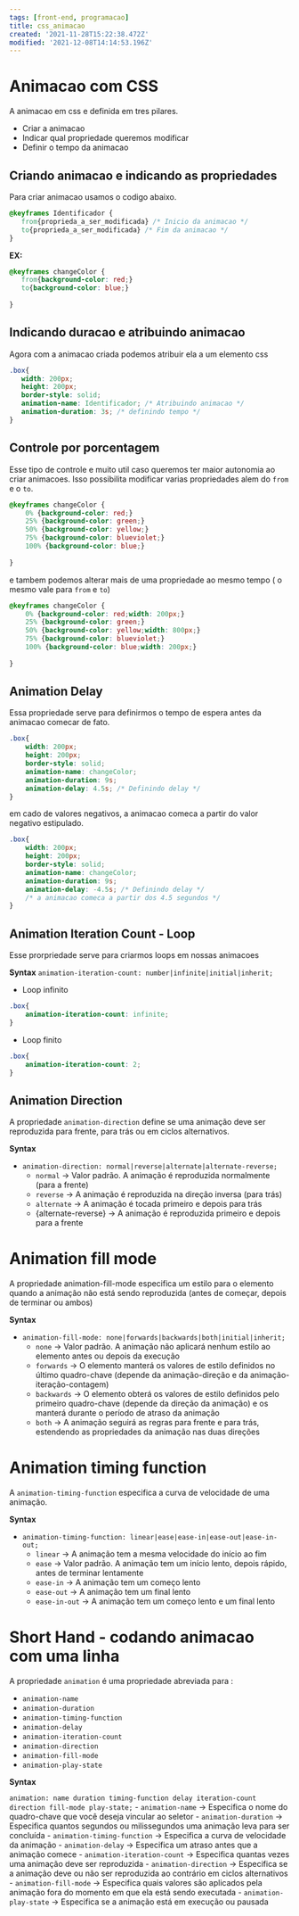 ```yaml
---
tags: [front-end, programacao]
title: css_animacao
created: '2021-11-28T15:22:38.472Z'
modified: '2021-12-08T14:14:53.196Z'
---
```


 # Animacao com CSS

 A animacao em css e definida em tres pilares.
 - Criar a animacao
 - Indicar qual propriedade queremos modificar
 - Definir o tempo da animacao

 ## Criando animacao e indicando as propriedades

 Para criar animacao usamos o codigo abaixo.

 ```css
@keyframes Identificador {
    from{proprieda_a_ser_modificada} /* Inicio da animacao */
    to{proprieda_a_ser_modificada} /* Fim da animacao */
}
 ```

 **EX:**

 ```css
@keyframes changeColor {
    from{background-color: red;}
    to{background-color: blue;}
    
}
 ```

 ## Indicando duracao e atribuindo animacao

 Agora com a animacao criada podemos atribuir ela a um elemento css

 ```css
.box{
    width: 200px;
    height: 200px;
    border-style: solid;
    animation-name: Identificador; /* Atribuindo animacao */
    animation-duration: 3s; /* definindo tempo */
}

 ```

 ## Controle por porcentagem

Esse tipo de controle e muito util caso queremos ter maior autonomia ao criar animacoes. Isso possibilita modificar varias propriedades alem do `from` e o `to`.

```css
@keyframes changeColor {
    0% {background-color: red;}
    25% {background-color: green;}
    50% {background-color: yellow;}
    75% {background-color: blueviolet;}
    100% {background-color: blue;}
    
}
```

e tambem podemos alterar mais de uma propriedade ao mesmo tempo ( o mesmo vale para `from` e `to`)

```css
@keyframes changeColor {
    0% {background-color: red;width: 200px;}
    25% {background-color: green;}
    50% {background-color: yellow;width: 800px;}
    75% {background-color: blueviolet;}
    100% {background-color: blue;width: 200px;}
    
}
```
## Animation Delay

Essa propriedade serve para definirmos o tempo de espera antes da animacao comecar de fato.

```css
.box{
    width: 200px;
    height: 200px;
    border-style: solid;
    animation-name: changeColor;
    animation-duration: 9s;
    animation-delay: 4.5s; /* Definindo delay */
}
```
em cado de valores negativos, a animacao comeca a partir do valor negativo estipulado.

```css
.box{
    width: 200px;
    height: 200px;
    border-style: solid;
    animation-name: changeColor;
    animation-duration: 9s;
    animation-delay: -4.5s; /* Definindo delay */
    /* a animacao comeca a partir dos 4.5 segundos */
}
```

## Animation Iteration Count - Loop

Esse prorpriedade serve para criarmos loops em nossas animacoes

**Syntax**
`animation-iteration-count: number|infinite|initial|inherit;`

- Loop infinito
```css
.box{
    animation-iteration-count: infinite;
}
```

- Loop finito
```css
.box{
    animation-iteration-count: 2;
}
```

## Animation Direction

A propriedade `animation-direction` define se uma animação deve ser reproduzida para frente, para trás ou em ciclos alternativos.

**Syntax**
- `animation-direction: normal|reverse|alternate|alternate-reverse;`
    - `normal` -> Valor padrão. A animação é reproduzida normalmente (para a frente)
    - `reverse` -> A animação é reproduzida na direção inversa (para trás)
    - `alternate` -> A animação é tocada primeiro e depois para trás
    - {alternate-reverse} -> A animação é reproduzida primeiro e depois para a frente

# Animation fill mode

A propriedade animation-fill-mode especifica um estilo para o elemento quando a animação não está sendo reproduzida (antes de começar, depois de terminar ou ambos)

**Syntax**
- `animation-fill-mode: none|forwards|backwards|both|initial|inherit;`
    - `none` -> Valor padrão. A animação não aplicará nenhum estilo ao elemento antes ou depois da execução
    - `forwards` -> O elemento manterá os valores de estilo definidos no último quadro-chave (depende da animação-direção e da animação-iteração-contagem)
    - `backwards` -> O elemento obterá os valores de estilo definidos pelo primeiro quadro-chave (depende da direção da animação) e os manterá durante o período de atraso da animação
    - `both` -> A animação seguirá as regras para frente e para trás, estendendo as propriedades da animação nas duas direções

# Animation timing function

A `animation-timing-function` especifica a curva de velocidade de uma animação.

**Syntax**
- `animation-timing-function: linear|ease|ease-in|ease-out|ease-in-out;`
    - `linear` -> A animação tem a mesma velocidade do início ao fim 
    - `ease` -> Valor padrão. A animação tem um início lento, depois rápido, antes de terminar lentamente 
    - `ease-in` -> A animação tem um começo lento 
    - `ease-out` -> A animação tem um final lento 
    - `ease-in-out` -> A animação tem um começo lento e um final lento

# Short Hand - codando animacao com uma linha

A propriedade `animation` é uma propriedade abreviada para :

- `animation-name`
- `animation-duration`
- `animation-timing-function`
- `animation-delay`
- `animation-iteration-count`
- `animation-direction`
- `animation-fill-mode`
- `animation-play-state`

**Syntax**

`animation: name duration timing-function delay iteration-count direction fill-mode play-state;`
    - `animation-name` -> Especifica o nome do quadro-chave que você deseja vincular ao seletor
    - `animation-duration` -> Especifica quantos segundos ou milissegundos uma animação leva para ser concluída
    - `animation-timing-function` -> Especifica a curva de velocidade da animação
    - `animation-delay` -> Especifica um atraso antes que a animação comece
    - `animation-iteration-count` -> Especifica quantas vezes uma animação deve ser reproduzida
    - `animation-direction` -> Especifica se a animação deve ou não ser reproduzida ao contrário em ciclos alternativos
    - `animation-fill-mode` -> Especifica quais valores são aplicados pela animação fora do momento em que ela está sendo executada
    - `animation-play-state` -> Especifica se a animação está em execução ou pausada
